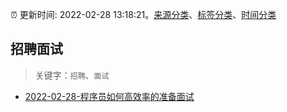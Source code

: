 :alarm_clock: 更新时间: 2022-02-28 13:18:21。[来源分类](../README.md)、[标签分类](../TAGS.md)、[时间分类](../TIMELINE.md)

## 招聘面试


> 关键字：`招聘`、`面试`



- [2022-02-28-程序员如何高效率的准备面试](https://toutiao.io/k/00y73jn) 